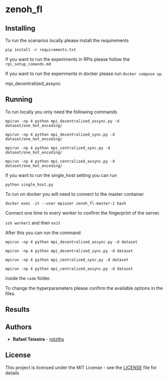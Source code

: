# zenoh_fl

## Installing

To run the scenarios locally please install the requirements

 `pip install -r requirements.txt`

If you want to run the experiments in RPIs please follow the `rpi_setup_comands.md`

If you want to run the experiments in docker please run `docker compose up`.

mpi_decentralized_assync

## Running

To run locally you only need the following commands

`mpirun -np 4 python mpi_decentralized_assync.py -d dataset/one_hot_encoding/`

`mpirun -np 4 python mpi_decentralized_sync.py -d dataset/one_hot_encoding/`

`mpirun -np 4 python mpi_centralized_sync.py -d dataset/one_hot_encoding/`

`mpirun -np 4 python mpi_centralized_assync.py -d dataset/one_hot_encoding/`

If you want to run the single_host setting you can run

`python single_host.py`

To run on docker you will need to connect to the master container

`docker exec -it --user mpiuser zenoh_fl-master-1 bash`

Connect one time to every worker to confirm the fingerprint of the server.

`ssh worker1` and then `exit`

After this you can run the command

`mpirun -np 4 python mpi_decentralized_assync.py -d dataset`

`mpirun -np 4 python mpi_decentralized_sync.py -d dataset`

`mpirun -np 4 python mpi_centralized_sync.py -d dataset`

`mpirun -np 4 python mpi_centralized_assync.py -d dataset`

inside the `code` folder.

To change the hyperparameters please confirm the available options in the files.


## Results


## Authors

* **Rafael Teixeira** - [rgtzths](https://github.com/rgtzths)

## License

This project is licensed under the MIT License - see the [LICENSE](LICENSE) file for details
